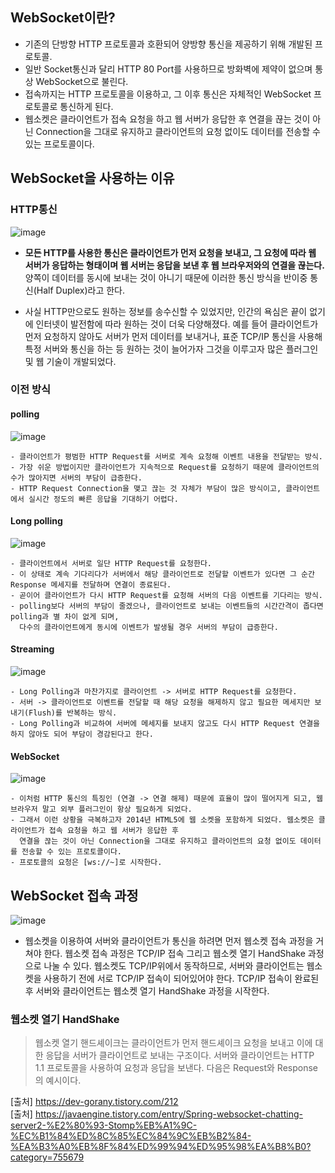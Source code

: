 ## WebSocket이란?
  - 기존의 단방향 HTTP 프로토콜과 호환되어 양방향 통신을 제공하기 위해 개발된 프로토콜.   
  - 일반 Socket통신과 달리 HTTP 80 Port를 사용하므로 방화벽에 제약이 없으며 통상 WebSocket으로 불린다. 
  - 접속까지는 HTTP 프로토콜을 이용하고, 그 이후 통신은 자체적인 WebSocket 프로토콜로 통신하게 된다.
  -  웹소켓은 클라이언트가 접속 요청을 하고 웹 서버가 응답한 후 연결을 끊는 것이 아닌 Connection을 그대로 유지하고 클라이언트의 요청 없이도 데이터를 전송할 수 있는 프로토콜이다.

## WebSocket을 사용하는 이유
### HTTP통신
![image](https://user-images.githubusercontent.com/66583397/124771147-df923200-df75-11eb-97e8-ba78ee8b252c.png) 

- <b>모든 HTTP를 사용한 통신은 클라이언트가 먼저 요청을 보내고, 그 요청에 따라 웹 서버가 응답하는 형태이며 웹 서버는 응답을 보낸 후 웹 브라우저와의 연결을 끊는다.</b> 양쪽이 데이터를 동시에 보내는 것이 아니기 때문에 이러한 통신 방식을 반이중 통신(Half Duplex)라고 한다.

- 사실 HTTP만으로도 원하는 정보를 송수신할 수 있었지만, 인간의 욕심은 끝이 없기에 인터넷이 발전함에 따라 원하는 것이 더욱 다양해졌다. 예를 들어 클라이언트가 먼저 요청하지 않아도 서버가 먼저 데이터를 보내거나, 표준 TCP/IP 통신을 사용해 특정 서버와 통신을 하는 등 원하는 것이 늘어가자 그것을 이루고자 많은 플러그인 및 웹 기술이 개발되었다.


### 이전 방식
#### polling
![image](https://user-images.githubusercontent.com/66583397/124771961-8b3b8200-df76-11eb-8062-53f8a7171d94.png)

    - 클라이언트가 평범한 HTTP Request를 서버로 계속 요청해 이벤트 내용을 전달받는 방식.
    - 가장 쉬운 방법이지만 클라이언트가 지속적으로 Request를 요청하기 때문에 클라이언트의 수가 많아지면 서버의 부담이 급증한다.
    - HTTP Request Connection을 맺고 끊는 것 자체가 부담이 많은 방식이고, 클라이언트에서 실시간 정도의 빠른 응답을 기대하기 어렵다.

#### Long polling
![image](https://user-images.githubusercontent.com/66583397/124771981-8ecf0900-df76-11eb-83a2-315e373ba21a.png)

    - 클라이언트에서 서버로 일단 HTTP Request를 요청한다.
    - 이 상태로 계속 기다리다가 서버에서 해당 클라이언트로 전달할 이벤트가 있다면 그 순간 Response 메세지를 전달하며 연결이 종료된다.
    - 곧이어 클라이언트가 다시 HTTP Request를 요청해 서버의 다음 이벤트를 기다리는 방식.
    - polling보다 서버의 부담이 줄겠으나, 클라이언트로 보내는 이벤트들의 시간간격이 좁다면 polling과 별 차이 없게 되며,
      다수의 클라이언트에게 동시에 이벤트가 발생될 경우 서버의 부담이 급증한다.

#### Streaming
![image](https://user-images.githubusercontent.com/66583397/124771992-91c9f980-df76-11eb-9eb3-9d8ca962862b.png)

    - Long Polling과 마찬가지로 클라이언트 -> 서버로 HTTP Request를 요청한다.
    - 서버 -> 클라이언트로 이벤트를 전달할 때 해당 요청을 해제하지 않고 필요한 메세지만 보내기(Flush)를 반복하는 방식.
    - Long Polling과 비교하여 서버에 메세지를 보내지 않고도 다시 HTTP Request 연결을 하지 않아도 되어 부담이 경감된다고 한다.

#### WebSocket
![image](https://user-images.githubusercontent.com/66583397/124772009-94c4ea00-df76-11eb-8ab7-1f975568a2fd.png)

    - 이처럼 HTTP 통신의 특징인 (연결 -> 연결 해제) 때문에 효율이 많이 떨어지게 되고, 웹 브라우저 말고 외부 플러그인이 항상 필요하게 되었다.
    - 그래서 이런 상황을 극복하고자 2014년 HTML5에 웹 소켓을 포함하게 되었다. 웹소켓은 클라이언트가 접속 요청을 하고 웹 서버가 응답한 후
      연결을 끊는 것이 아닌 Connection을 그대로 유지하고 클라이언트의 요청 없이도 데이터를 전송할 수 있는 프로토콜이다.
    - 프로토콜의 요청은 [ws://~]로 시작한다.

## WebSocket 접속 과정
![image](https://user-images.githubusercontent.com/66583397/124769793-bae98a80-df74-11eb-910a-a5c13f2e6f4c.png)

  - 웹소켓을 이용하여 서버와 클라이언트가 통신을 하려면 먼저 웹소켓 접속 과정을 거쳐야 한다. 웹소켓 접속 과정은 TCP/IP 접속 그리고 웹소켓 열기 HandShake 과정으로 나눌 수 있다. 웹소켓도 TCP/IP위에서 동작하므로, 서버와 클라이언트는 웹소켓을 사용하기 전에 서로 TCP/IP 접속이 되어있어야 한다. TCP/IP 접속이 완료된 후 서버와 클라이언트는 웹소켓 열기 HandShake 과정을 시작한다.

### 웹소켓 열기 HandShake
> 웹소켓 열기 핸드셰이크는 클라이언트가 먼저 핸드셰이크 요청을 보내고 이에 대한 응답을 서버가 클라이언트로 보내는 구조이다. 서버와 클라이언트는 HTTP 1.1 프로토콜을 사용하여 요청과 응답을 보낸다. 다음은 Request와 Response의 예시이다.


[출처] https://dev-gorany.tistory.com/212  
[출처] https://javaengine.tistory.com/entry/Spring-websocket-chatting-server2-%E2%80%93-Stomp%EB%A1%9C-%EC%B1%84%ED%8C%85%EC%84%9C%EB%B2%84-%EA%B3%A0%EB%8F%84%ED%99%94%ED%95%98%EA%B8%B0?category=755679
